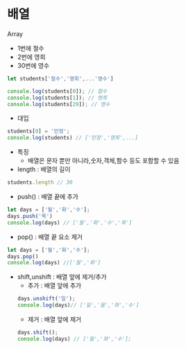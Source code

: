 # 배열
Array
+ 1번에 철수
+ 2번에 영희
+ 30번에 영수
```js
let students['철수','영희',...'영수']

console.log(students[0]); // 철수
console.log(students[1]); // 영희
console.log(students[29]); // 영수
```
+ 대입
``` js
students[0] = '민정';
console.log(students) // ['민정','영희',...]
```
+ 특징
    + 배열은 문자 뿐만 아니라,숫자,객체,함수 등도 포함할 수 있음
+ length : 배열의 길이
``` js
students.length // 30
```
+ push() : 배열 끝에 추가
```js
let days = ['월','화','수'];
days.push('목')
console.log(days) // ['월','화','수','목']
```
+ pop() : 배열 끝 요소 제거
``` js
let days = ['월','화','수'];
days.pop()
console.log(days) //['월','화'] 
```
+ shift,unshift : 배열 앞에 제거/추가
    + 추가 : 배열 앞에 추가
    ``` js
    days.unshift('일');
    console.log(days)// ['일','월','화','수']
    ```
    + 제거 : 배열 앞에 제거
    ```js
    days.shift();
    console.log(days) // ['월','화','수'];